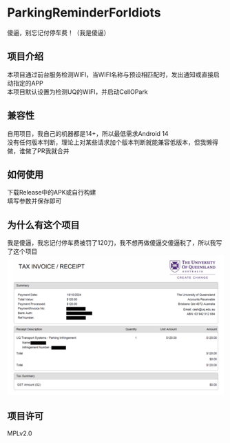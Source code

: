# ParkingReminderForIdiots
 傻逼，别忘记付停车费！（我是傻逼）

## 项目介绍
本项目通过前台服务检测WIFI，当WIFI名称与预设相匹配时，发出通知或直接启动指定的APP  
本项目默认设置为检测UQ的WIFI，并启动CellOPark 

## 兼容性
自用项目，我自己的机器都是14+，所以最低需求Android 14  
没有任何版本判断，理论上对某些请求加个版本判断就能兼容低版本，但我懒得做，谁做了PR我就合并  

## 如何使用
下载Release中的APK或自行构建  
填写参数并保存即可  

## 为什么有这个项目
我是傻逼，我忘记付停车费被罚了120刀，我不想再做傻逼交傻逼税了，所以我写了这个项目  
![血的教训](payment.png)  

## 项目许可
MPLv2.0  
